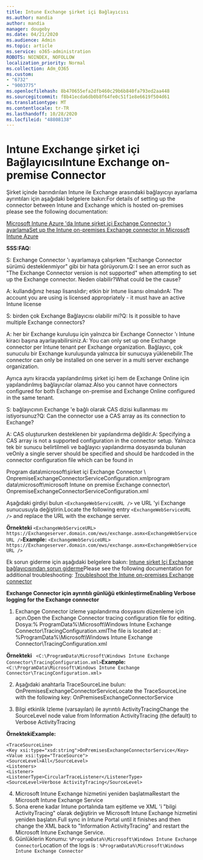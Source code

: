 ```yaml
---
title: Intune Exchange şirket içi Bağlayıcısı
ms.author: mandia
author: mandia
manager: dougeby
ms.date: 04/21/2020
ms.audience: Admin
ms.topic: article
ms.service: o365-administration
ROBOTS: NOINDEX, NOFOLLOW
localization_priority: Normal
ms.collection: Adm_O365
ms.custom:
- "6732"
- "9003775"
ms.openlocfilehash: 8b470655efa2dfb460c29b6b840fa793ed2aa448
ms.sourcegitcommit: f8b41ecda6db0b8f64fe0c51f1e8e6619f504d61
ms.translationtype: MT
ms.contentlocale: tr-TR
ms.lasthandoff: 10/28/2020
ms.locfileid: "48808138"
---
```

# <a name="intune-exchange-on-premise-connector"></a><span data-ttu-id="6d21a-102">Intune Exchange şirket içi Bağlayıcısı</span><span class="sxs-lookup"><span data-stu-id="6d21a-102">Intune Exchange on-premise Connector</span></span>

<span data-ttu-id="6d21a-103">Şirket içinde barındırılan Intune ile Exchange arasındaki bağlayıcıyı ayarlama ayrıntıları için aşağıdaki belgelere bakın:</span><span class="sxs-lookup"><span data-stu-id="6d21a-103">For details of setting up the connector between Intune and Exchange which is hosted on-premises please see the following documentation:</span></span>

[<span data-ttu-id="6d21a-104">Microsoft Intune Azure 'da Intune şirket içi Exchange Connector 'ı ayarlama</span><span class="sxs-lookup"><span data-stu-id="6d21a-104">Set up the Intune on-premises Exchange connector in Microsoft Intune Azure</span></span>](https://docs.microsoft.com/intune/exchange-connector-install)

<span data-ttu-id="6d21a-105">**SSS:**</span><span class="sxs-lookup"><span data-stu-id="6d21a-105">**FAQ:**</span></span>

<span data-ttu-id="6d21a-106">S: Exchange Connector 'ı ayarlamaya çalışırken "Exchange Connector sürümü desteklenmiyor" gibi bir hata görüyorum.</span><span class="sxs-lookup"><span data-stu-id="6d21a-106">Q: I see an error such as "The Exchange Connector version is not supported" when attempting to set up the Exchange connector.</span></span> <span data-ttu-id="6d21a-107">Neden olabilir?</span><span class="sxs-lookup"><span data-stu-id="6d21a-107">What could be the cause?</span></span>

<span data-ttu-id="6d21a-108">A: kullandığınız hesap lisanslıdır; etkin bir Intune lisansı olmalıdır</span><span class="sxs-lookup"><span data-stu-id="6d21a-108">A: The account you are using is licensed appropriately - it must have an active Intune license</span></span>

<span data-ttu-id="6d21a-109">S: birden çok Exchange Bağlayıcısı olabilir mi?</span><span class="sxs-lookup"><span data-stu-id="6d21a-109">Q: Is it possible to have multiple Exchange connectors?</span></span>

<span data-ttu-id="6d21a-110">A: her bir Exchange kuruluşu için yalnızca bir Exchange Connector 'ı Intune kiracı başına ayarlayabilirsiniz.</span><span class="sxs-lookup"><span data-stu-id="6d21a-110">A: You can only set up one Exchange connector per Intune tenant per Exchange organization.</span></span> <span data-ttu-id="6d21a-111">Bağlayıcı, çok sunuculu bir Exchange kuruluşunda yalnızca bir sunucuya yüklenebilir.</span><span class="sxs-lookup"><span data-stu-id="6d21a-111">The connector can only be installed on one server in a multi server exchange organization.</span></span>

<span data-ttu-id="6d21a-112">Ayrıca aynı kiracıda yapılandırılmış şirket içi hem de Exchange Online için yapılandırılmış bağlayıcılar olamaz.</span><span class="sxs-lookup"><span data-stu-id="6d21a-112">Also you cannot have connectors configured for both Exchange on-premise and Exchange Online configured in the same tenant.</span></span>

<span data-ttu-id="6d21a-113">S: bağlayıcının Exchange 'e bağlı olarak CAS dizisi kullanması mı istiyorsunuz?</span><span class="sxs-lookup"><span data-stu-id="6d21a-113">Q: Can the connector use a CAS array as its connection to Exchange?</span></span>

<span data-ttu-id="6d21a-114">A: CAS oluştururken desteklenen bir yapılandırma değildir.</span><span class="sxs-lookup"><span data-stu-id="6d21a-114">A: Specifying a CAS array is not a supported configuration in the connector setup.</span></span> <span data-ttu-id="6d21a-115">Yalnızca tek bir sunucu belirtilmeli ve bağlayıcı yapılandırma dosyasında bulunan ve</span><span class="sxs-lookup"><span data-stu-id="6d21a-115">Only a single server should be specified and should be hardcoded in the connector configuration file which can be found in</span></span>

<span data-ttu-id="6d21a-116">Program data\microsoft\şirket içi Exchange Connector \ OnpremiseExchangeConnectorServiceConfiguration.xml</span><span class="sxs-lookup"><span data-stu-id="6d21a-116">program data\microsoft\microsoft Intune on premise Exchange connector\ OnpremiseExchangeConnectorServiceConfiguration.xml</span></span>

<span data-ttu-id="6d21a-117">Aşağıdaki girdiyi bulun ```<ExchangeWebServiceURL />``` ve URL 'yi Exchange sunucusuyla değiştirin.</span><span class="sxs-lookup"><span data-stu-id="6d21a-117">Locate the following entry ```<ExchangeWebServiceURL />``` and replace the URL with the exchange server.</span></span>

<span data-ttu-id="6d21a-118">**Örnekteki**
```<ExchangeWebServiceURL> https://Exchangeserver.domain.com/ews/exchange.asmx<ExchangeWebServiceURL />```</span><span class="sxs-lookup"><span data-stu-id="6d21a-118">**Example:**
```<ExchangeWebServiceURL> https://Exchangeserver.domain.com/ews/exchange.asmx<ExchangeWebServiceURL />```</span></span>

<span data-ttu-id="6d21a-119">Ek sorun giderme için aşağıdaki belgelere bakın: [Intune şirket Içi Exchange bağlayıcısından sorun giderme](https://support.microsoft.com/help/4471887/troubleshooting-exchange-connector-in-microsoft-intune)</span><span class="sxs-lookup"><span data-stu-id="6d21a-119">Please see the following documentation for additional troubleshooting: [Troubleshoot the Intune on-premises Exchange connector](https://support.microsoft.com/help/4471887/troubleshooting-exchange-connector-in-microsoft-intune)</span></span>

<span data-ttu-id="6d21a-120">**Exchange Connector için ayrıntılı günlüğü etkinleştirme**</span><span class="sxs-lookup"><span data-stu-id="6d21a-120">**Enabling Verbose logging for the Exchange connector**</span></span>

1. <span data-ttu-id="6d21a-121">Exchange Connector izleme yapılandırma dosyasını düzenleme için açın.</span><span class="sxs-lookup"><span data-stu-id="6d21a-121">Open the Exchange Connector tracing configuration file for editing.</span></span>  
<span data-ttu-id="6d21a-122">Dosya:% ProgramData%\Microsoft\Windows Intune Exchange Connector\TracingConfiguration.xml</span><span class="sxs-lookup"><span data-stu-id="6d21a-122">The file is located at : %ProgramData%\Microsoft\Windows Intune Exchange Connector\TracingConfiguration.xml</span></span>  

<span data-ttu-id="6d21a-123">**Örnekteki**
``` <C:\ProgramData\Microsoft\Windows Intune Exchange Connector\TracingConfiguration.xml>```</span><span class="sxs-lookup"><span data-stu-id="6d21a-123">**Example:**
``` <C:\ProgramData\Microsoft\Windows Intune Exchange Connector\TracingConfiguration.xml>```</span></span>
  
2. <span data-ttu-id="6d21a-124">Aşağıdaki anahtarla TraceSourceLine bulun: OnPremisesExchangeConnectorService</span><span class="sxs-lookup"><span data-stu-id="6d21a-124">Locate the TraceSourceLine with the following key: OnPremisesExchangeConnectorService</span></span>  
  
3. <span data-ttu-id="6d21a-125">Bilgi etkinlik Izleme (varsayılan) ile ayrıntılı ActivityTracing</span><span class="sxs-lookup"><span data-stu-id="6d21a-125">Change the SourceLevel node value from Information ActivityTracing (the default) to Verbose ActivityTracing</span></span>  

<span data-ttu-id="6d21a-126">**Örnekteki**</span><span class="sxs-lookup"><span data-stu-id="6d21a-126">**Example:**</span></span>
```
<TraceSourceLine>  
<Key xsi:type="xsd:string">OnPremisesExchangeConnectorService</Key>  
<Value xsi:type="TraceSource">  
<SourceLevel>All</SourceLevel>  
<Listeners>  
<Listener>  
<ListenerType>CircularTraceListener</ListenerType>
<SourceLevel>Verbose ActivityTracing</SourceLevel>
```
4. <span data-ttu-id="6d21a-127">Microsoft Intune Exchange hizmetini yeniden başlatma</span><span class="sxs-lookup"><span data-stu-id="6d21a-127">Restart the Microsoft Intune Exchange Service</span></span>  
5. <span data-ttu-id="6d21a-128">Sona erene kadar Intune portalında tam eşitleme ve XML 'i "bilgi ActivityTracing" olarak değiştirin ve Microsoft Intune Exchange hizmetini yeniden başlatın.</span><span class="sxs-lookup"><span data-stu-id="6d21a-128">Full sync in Intune Portal until it finishes and then change the XML back to "Information ActivityTracing" and restart the Microsoft Intune Exchange Service.</span></span>  
6. <span data-ttu-id="6d21a-129">Günlüklerin Konumu: `%ProgramData%\Microsoft\Windows Intune Exchange Connector`</span><span class="sxs-lookup"><span data-stu-id="6d21a-129">Location of the logs is : `%ProgramData%\Microsoft\Windows Intune Exchange Connector`</span></span>